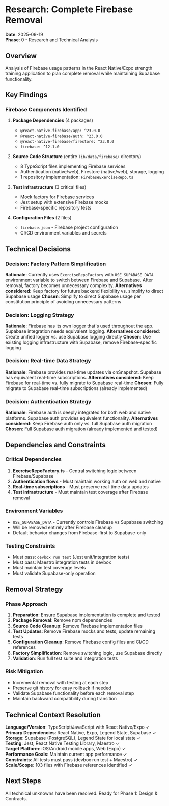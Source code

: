 # Research: Complete Firebase Removal

**Date**: 2025-09-19  
**Phase**: 0 - Research and Technical Analysis

## Overview

Analysis of Firebase usage patterns in the React Native/Expo strength training application to plan complete removal while maintaining Supabase functionality.

## Key Findings

### Firebase Components Identified

1. **Package Dependencies** (4 packages)
   - `@react-native-firebase/app: ^23.0.0`
   - `@react-native-firebase/auth: ^23.0.0`
   - `@react-native-firebase/firestore: ^23.0.0`
   - `firebase: ^12.1.0`

2. **Source Code Structure** (entire `lib/data/firebase/` directory)
   - 8 TypeScript files implementing Firebase services
   - Authentication (native/web), Firestore (native/web), storage, logging
   - 1 repository implementation: `FirebaseExerciseRepo.ts`

3. **Test Infrastructure** (3 critical files)
   - Mock factory for Firebase services
   - Jest setup with extensive Firebase mocks
   - Firebase-specific repository tests

4. **Configuration Files** (2 files)
   - `firebase.json` - Firebase project configuration
   - CI/CD environment variables and secrets

## Technical Decisions

### Decision: Factory Pattern Simplification

**Rationale**: Currently uses `ExerciseRepoFactory` with `USE_SUPABASE_DATA` environment variable to switch between Firebase and Supabase. After removal, factory becomes unnecessary complexity.
**Alternatives considered**: Keep factory for future backend flexibility vs. simplify to direct Supabase usage
**Chosen**: Simplify to direct Supabase usage per constitution principle of avoiding unnecessary patterns

### Decision: Logging Strategy

**Rationale**: Firebase has its own logger that's used throughout the app. Supabase integration needs equivalent logging.
**Alternatives considered**: Create unified logger vs. use Supabase logging directly
**Chosen**: Use existing logging infrastructure with Supabase, remove Firebase-specific logging

### Decision: Real-time Data Strategy

**Rationale**: Firebase provides real-time updates via onSnapshot. Supabase has equivalent real-time subscriptions.
**Alternatives considered**: Keep Firebase for real-time vs. fully migrate to Supabase real-time
**Chosen**: Fully migrate to Supabase real-time subscriptions (already implemented)

### Decision: Authentication Strategy

**Rationale**: Firebase auth is deeply integrated for both web and native platforms. Supabase auth provides equivalent functionality.
**Alternatives considered**: Keep Firebase auth only vs. full Supabase auth migration
**Chosen**: Full Supabase auth migration (already implemented and tested)

## Dependencies and Constraints

### Critical Dependencies

1. **ExerciseRepoFactory.ts** - Central switching logic between Firebase/Supabase
2. **Authentication flows** - Must maintain working auth on web and native
3. **Real-time subscriptions** - Must preserve real-time data updates
4. **Test infrastructure** - Must maintain test coverage after Firebase removal

### Environment Variables

- `USE_SUPABASE_DATA` - Currently controls Firebase vs Supabase switching
- Will be removed entirely after Firebase cleanup
- Default behavior changes from Firebase-first to Supabase-only

### Testing Constraints

- Must pass: `devbox run test` (Jest unit/integration tests)
- Must pass: Maestro integration tests in devbox
- Must maintain test coverage levels
- Must validate Supabase-only operation

## Removal Strategy

### Phase Approach

1. **Preparation**: Ensure Supabase implementation is complete and tested
2. **Package Removal**: Remove npm dependencies
3. **Source Code Cleanup**: Remove Firebase implementation files
4. **Test Updates**: Remove Firebase mocks and tests, update remaining tests
5. **Configuration Cleanup**: Remove Firebase config files and CI/CD references
6. **Factory Simplification**: Remove switching logic, use Supabase directly
7. **Validation**: Run full test suite and integration tests

### Risk Mitigation

- Incremental removal with testing at each step
- Preserve git history for easy rollback if needed
- Validate Supabase functionality before each removal step
- Maintain backward compatibility during transition

## Technical Context Resolution

**Language/Version**: TypeScript/JavaScript with React Native/Expo ✓  
**Primary Dependencies**: React Native, Expo, Legend State, Supabase ✓  
**Storage**: Supabase (PostgreSQL), Legend State for local state ✓  
**Testing**: Jest, React Native Testing Library, Maestro ✓  
**Target Platform**: iOS/Android mobile apps, Web (Expo) ✓  
**Performance Goals**: Maintain current app performance ✓  
**Constraints**: All tests must pass (devbox run test + Maestro) ✓  
**Scale/Scope**: 103 files with Firebase references identified ✓

## Next Steps

All technical unknowns have been resolved. Ready for Phase 1: Design & Contracts.
